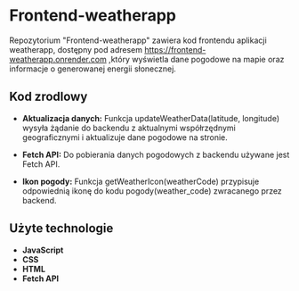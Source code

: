# Frontend-weatherapp

Repozytorium "Frontend-weatherapp" zawiera kod frontendu aplikacji weatherapp, dostępny pod adresem https://frontend-weatherapp.onrender.com ,który wyświetla dane pogodowe na mapie oraz informacje o generowanej energii słonecznej.

## Kod zrodlowy
* **Aktualizacja danych:** 
Funkcja updateWeatherData(latitude, longitude) wysyła żądanie do backendu z aktualnymi współrzędnymi geograficznymi i aktualizuje dane pogodowe na stronie.

* **Fetch API:**
Do pobierania danych pogodowych z backendu używane jest Fetch API.

* **Ikon pogody:**
Funkcja getWeatherIcon(weatherCode) przypisuje odpowiednią ikonę do kodu pogody(weather_code) zwracanego przez backend.

## Użyte technologie

* **JavaScript**
* **CSS**
* **HTML**
* **Fetch API**
